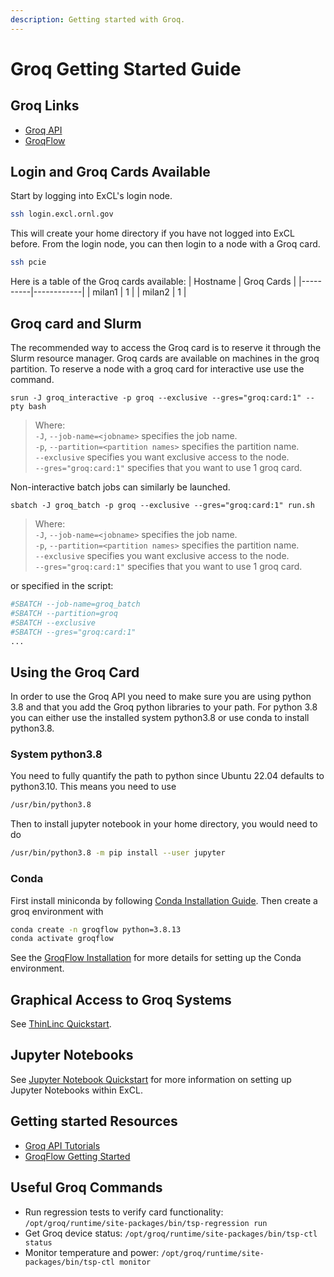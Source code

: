 ```yaml
---
description: Getting started with Groq.
---
```

# Groq Getting Started Guide

## Groq Links
- [Groq API](https://github.com/Groq/GroqAPI)
- [GroqFlow](https://github.com/groq/groqflow)

## Login and Groq Cards Available
Start by logging into ExCL's login node.
```bash
ssh login.excl.ornl.gov
```
This will create your home directory if you have not logged into ExCL before. From the login node, you can then login to a node with a Groq card.
```bash
ssh pcie
```

Here is a table of the Groq cards available:
| Hostname | Groq Cards |
|----------|------------|
| milan1   | 1          |
| milan2   | 1          |

## Groq card and Slurm

The recommended way to access the Groq card is to reserve it through the Slurm resource manager.
Groq cards are available on machines in the groq partition. To reserve a node with a groq card for interactive use use the command.
```
srun -J groq_interactive -p groq --exclusive --gres="groq:card:1" --pty bash
```
> Where:\
> &#x20; `-J`, `--job-name=<jobname>` specifies the job name.  
> &#x20; `-p`, `--partition=<partition names>` specifies the partition name.  
> &#x20; `--exclusive` specifies you want exclusive access to the node.  
> &#x20; `--gres="groq:card:1"` specifies that you want to use 1 groq card.  

Non-interactive batch jobs can similarly be launched. 
```
sbatch -J groq_batch -p groq --exclusive --gres="groq:card:1" run.sh
```
> Where:\
> &#x20; `-J`, `--job-name=<jobname>` specifies the job name.  
> &#x20; `-p`, `--partition=<partition names>` specifies the partition name.  
> &#x20; `--exclusive` specifies you want exclusive access to the node.  
> &#x20; `--gres="groq:card:1"` specifies that you want to use 1 groq card.  

or specified in the script:
```bash
#SBATCH --job-name=groq_batch
#SBATCH --partition=groq
#SBATCH --exclusive
#SBATCH --gres="groq:card:1"
...
```

## Using the Groq Card

In order to use the Groq API you need to make sure you are using python 3.8 and that you add the Groq python libraries to your path. For python 3.8 you can either use the installed system python3.8 or use conda to install python3.8. 

### System python3.8
You need to fully quantify the path to python since Ubuntu 22.04 defaults to python3.10. This means you need to use
```bash
/usr/bin/python3.8
```

Then to install jupyter notebook in your home directory, you would need to do
```bash
/usr/bin/python3.8 -m pip install --user jupyter
```

### Conda
First install miniconda by following [Conda Installation Guide](conda-and-spack-installation.md#installing-conda).
Then create a groq environment with 
```bash
conda create -n groqflow python=3.8.13
conda activate groqflow
```
See the [GroqFlow Installation](https://github.com/groq/groqflow/blob/main/docs/install.md) for more details for setting up the Conda environment.

## Graphical Access to Groq Systems
See [ThinLinc Quickstart](ThinLinc.md).

## Jupyter Notebooks
See [Jupyter Notebook Quickstart](jupyter-quick-start.md) for more information on setting up Jupyter Notebooks within ExCL.

## Getting started Resources
- [Groq API Tutorials](https://github.com/groq/GroqAPI/tree/main/gapi/tutorials)
- [GroqFlow Getting Started](https://github.com/groq/groqflow#getting-started)

## Useful Groq Commands
- Run regression tests to verify card functionality: `/opt/groq/runtime/site-packages/bin/tsp-regression run` 
- Get Groq device status: `/opt/groq/runtime/site-packages/bin/tsp-ctl status` 
- Monitor temperature and power: `/opt/groq/runtime/site-packages/bin/tsp-ctl monitor`

